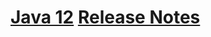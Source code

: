 # [Java 12](https://docs.oracle.com/en/java/javase/12/) [Release Notes](https://www.oracle.com/java/technologies/javase/12-relnotes.html)
